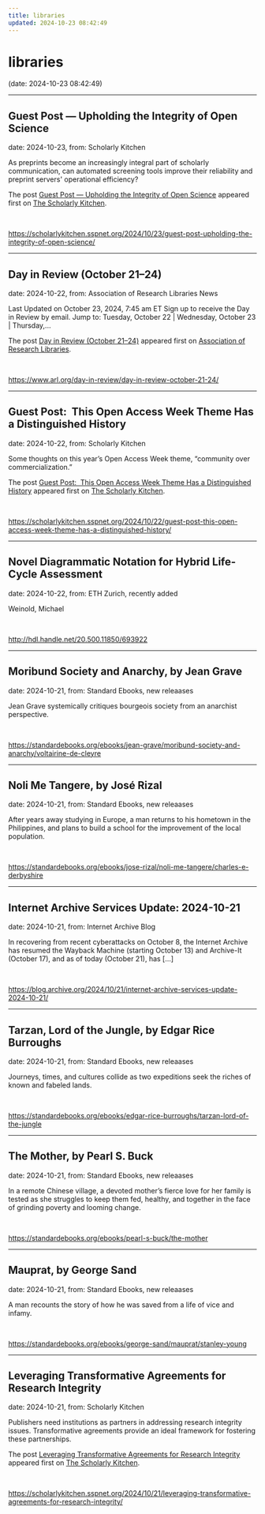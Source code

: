 ```yaml
---
title: libraries
updated: 2024-10-23 08:42:49
---
```


# libraries

(date: 2024-10-23 08:42:49)

---

## Guest Post — Upholding the Integrity of Open Science

date: 2024-10-23, from: Scholarly Kitchen

<p>As preprints become an increasingly integral part of scholarly communication, can automated screening tools improve their reliability and preprint servers' operational efficiency?</p>
<p>The post <a href="https://scholarlykitchen.sspnet.org/2024/10/23/guest-post-upholding-the-integrity-of-open-science/">Guest Post &#8212; Upholding the Integrity of Open Science</a> appeared first on <a href="https://scholarlykitchen.sspnet.org">The Scholarly Kitchen</a>.</p>
 

<br> 

<https://scholarlykitchen.sspnet.org/2024/10/23/guest-post-upholding-the-integrity-of-open-science/>

---

## Day in Review (October 21–24)

date: 2024-10-22, from: Association of Research Libraries News

<p>Last Updated on October 23, 2024, 7:45 am ET Sign up to receive the Day in Review by email. Jump to: Tuesday, October 22 &#124; Wednesday, October 23 &#124; Thursday,...</p>
<p>The post <a href="https://www.arl.org/day-in-review/day-in-review-october-21-24/">Day in Review (October 21–24)</a> appeared first on <a href="https://www.arl.org">Association of Research Libraries</a>.</p>
 

<br> 

<https://www.arl.org/day-in-review/day-in-review-october-21-24/>

---

## Guest Post:  This Open Access Week Theme Has a Distinguished History

date: 2024-10-22, from: Scholarly Kitchen

<p>Some thoughts on this year’s Open Access Week theme, “community over commercialization.”</p>
<p>The post <a href="https://scholarlykitchen.sspnet.org/2024/10/22/guest-post-this-open-access-week-theme-has-a-distinguished-history/">Guest Post:  This Open Access Week Theme Has a Distinguished History</a> appeared first on <a href="https://scholarlykitchen.sspnet.org">The Scholarly Kitchen</a>.</p>
 

<br> 

<https://scholarlykitchen.sspnet.org/2024/10/22/guest-post-this-open-access-week-theme-has-a-distinguished-history/>

---

## Novel Diagrammatic Notation for Hybrid Life-Cycle Assessment

date: 2024-10-22, from: ETH Zurich, recently added

Weinold, Michael 

<br> 

<http://hdl.handle.net/20.500.11850/693922>

---

## Moribund Society and Anarchy, by Jean Grave

date: 2024-10-21, from: Standard Ebooks, new releaases

Jean Grave systemically critiques bourgeois society from an anarchist perspective. 

<br> 

<https://standardebooks.org/ebooks/jean-grave/moribund-society-and-anarchy/voltairine-de-cleyre>

---

## Noli Me Tangere, by José Rizal

date: 2024-10-21, from: Standard Ebooks, new releaases

After years away studying in Europe, a man returns to his hometown in the Philippines, and plans to build a school for the improvement of the local population. 

<br> 

<https://standardebooks.org/ebooks/jose-rizal/noli-me-tangere/charles-e-derbyshire>

---

## Internet Archive Services Update: 2024-10-21

date: 2024-10-21, from: Internet Archive Blog

In recovering from recent cyberattacks on October 8, the Internet Archive has resumed the Wayback Machine (starting October 13) and Archive-It (October 17), and as of today (October 21), has [&#8230;] 

<br> 

<https://blog.archive.org/2024/10/21/internet-archive-services-update-2024-10-21/>

---

## Tarzan, Lord of the Jungle, by Edgar Rice Burroughs

date: 2024-10-21, from: Standard Ebooks, new releaases

Journeys, times, and cultures collide as two expeditions seek the riches of known and fabeled lands. 

<br> 

<https://standardebooks.org/ebooks/edgar-rice-burroughs/tarzan-lord-of-the-jungle>

---

## The Mother, by Pearl S. Buck

date: 2024-10-21, from: Standard Ebooks, new releaases

In a remote Chinese village, a devoted mother’s fierce love for her family is tested as she struggles to keep them fed, healthy, and together in the face of grinding poverty and looming change. 

<br> 

<https://standardebooks.org/ebooks/pearl-s-buck/the-mother>

---

## Mauprat, by George Sand

date: 2024-10-21, from: Standard Ebooks, new releaases

A man recounts the story of how he was saved from a life of vice and infamy. 

<br> 

<https://standardebooks.org/ebooks/george-sand/mauprat/stanley-young>

---

## Leveraging Transformative Agreements for Research Integrity

date: 2024-10-21, from: Scholarly Kitchen

<p>Publishers need institutions as partners in addressing research integrity issues. Transformative agreements provide an ideal framework for fostering these partnerships.</p>
<p>The post <a href="https://scholarlykitchen.sspnet.org/2024/10/21/leveraging-transformative-agreements-for-research-integrity/">Leveraging Transformative Agreements for Research Integrity</a> appeared first on <a href="https://scholarlykitchen.sspnet.org">The Scholarly Kitchen</a>.</p>
 

<br> 

<https://scholarlykitchen.sspnet.org/2024/10/21/leveraging-transformative-agreements-for-research-integrity/>

